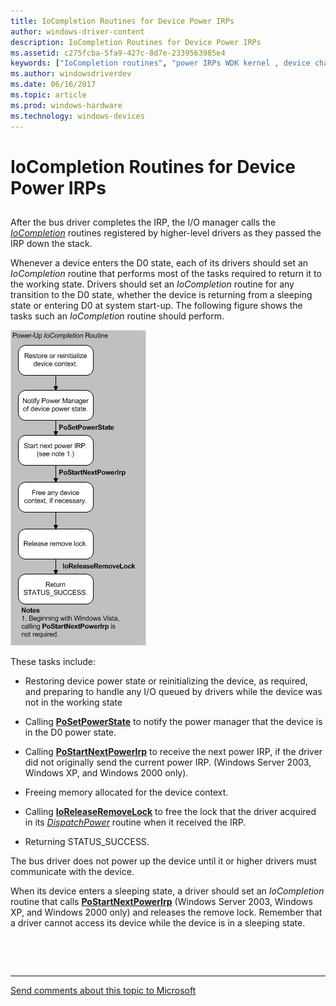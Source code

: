 ```yaml
---
title: IoCompletion Routines for Device Power IRPs
author: windows-driver-content
description: IoCompletion Routines for Device Power IRPs
ms.assetid: c275fcba-5fa9-427c-8d7e-2339563985e4
keywords: ["IoCompletion routines", "power IRPs WDK kernel , device changes", "state transitions WDK power management", "device state transitions WDK power management", "working state returns WDK power management"]
ms.author: windowsdriverdev
ms.date: 06/16/2017
ms.topic: article
ms.prod: windows-hardware
ms.technology: windows-devices
---
```


# IoCompletion Routines for Device Power IRPs


## <a href="" id="ddk-iocompletion-routines-for-device-power-irps-kg"></a>


After the bus driver completes the IRP, the I/O manager calls the [*IoCompletion*](https://msdn.microsoft.com/library/windows/hardware/ff548354) routines registered by higher-level drivers as they passed the IRP down the stack.

Whenever a device enters the D0 state, each of its drivers should set an *IoCompletion* routine that performs most of the tasks required to return it to the working state. Drivers should set an *IoCompletion* routine for any transition to the D0 state, whether the device is returning from a sleeping state or entering D0 at system start-up. The following figure shows the tasks such an *IoCompletion* routine should perform.

![diagram illustrating the device power-up iocompletion routine](images/d0-comp.png)

These tasks include:

-   Restoring device power state or reinitializing the device, as required, and preparing to handle any I/O queued by drivers while the device was not in the working state

-   Calling [**PoSetPowerState**](https://msdn.microsoft.com/library/windows/hardware/ff559765) to notify the power manager that the device is in the D0 power state.

-   Calling [**PoStartNextPowerIrp**](https://msdn.microsoft.com/library/windows/hardware/ff559776) to receive the next power IRP, if the driver did not originally send the current power IRP. (Windows Server 2003, Windows XP, and Windows 2000 only).

-   Freeing memory allocated for the device context.

-   Calling [**IoReleaseRemoveLock**](https://msdn.microsoft.com/library/windows/hardware/ff549560) to free the lock that the driver acquired in its [*DispatchPower*](https://msdn.microsoft.com/library/windows/hardware/ff543354) routine when it received the IRP.

-   Returning STATUS\_SUCCESS.

The bus driver does not power up the device until it or higher drivers must communicate with the device.

When its device enters a sleeping state, a driver should set an *IoCompletion* routine that calls [**PoStartNextPowerIrp**](https://msdn.microsoft.com/library/windows/hardware/ff559776) (Windows Server 2003, Windows XP, and Windows 2000 only) and releases the remove lock. Remember that a driver cannot access its device while the device is in a sleeping state.

 

 


--------------------
[Send comments about this topic to Microsoft](mailto:wsddocfb@microsoft.com?subject=Documentation%20feedback%20%5Bkernel\kernel%5D:%20IoCompletion%20Routines%20for%20Device%20Power%20IRPs%20%20RELEASE:%20%286/14/2017%29&body=%0A%0APRIVACY%20STATEMENT%0A%0AWe%20use%20your%20feedback%20to%20improve%20the%20documentation.%20We%20don't%20use%20your%20email%20address%20for%20any%20other%20purpose,%20and%20we'll%20remove%20your%20email%20address%20from%20our%20system%20after%20the%20issue%20that%20you're%20reporting%20is%20fixed.%20While%20we're%20working%20to%20fix%20this%20issue,%20we%20might%20send%20you%20an%20email%20message%20to%20ask%20for%20more%20info.%20Later,%20we%20might%20also%20send%20you%20an%20email%20message%20to%20let%20you%20know%20that%20we've%20addressed%20your%20feedback.%0A%0AFor%20more%20info%20about%20Microsoft's%20privacy%20policy,%20see%20http://privacy.microsoft.com/default.aspx. "Send comments about this topic to Microsoft")


